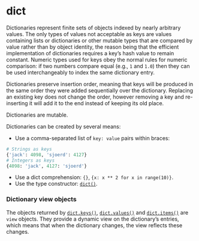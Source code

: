 # dict

Dictionaries represent finite sets of objects indexed by nearly arbitrary values. The only types of values not acceptable as keys are values containing lists or dictionaries or other mutable types that are compared by value rather than by object identity, the reason being that the efficient implementation of dictionaries requires a key’s hash value to remain constant. Numeric types used for keys obey the normal rules for numeric comparison: if two numbers compare equal (e.g., `1` and `1.0`) then they can be used interchangeably to index the same dictionary entry.

Dictionaries preserve insertion order, meaning that keys will be produced in the same order they were added sequentially over the dictionary. Replacing an existing key does not change the order, however removing a key and re-inserting it will add it to the end instead of keeping its old place.

Dictionaries are mutable.

Dictionaries can be created by several means:

- Use a comma-separated list of `key: value` pairs within braces:

```python
# Strings as keys
{'jack': 4098, 'sjoerd': 4127}
# Integers as keys
{4098: 'jack', 4127: 'sjoerd'}
```

- Use a dict comprehension: `{}`, `{x: x ** 2 for x in range(10)}`.
- Use the type constructor: [`dict()`](/built-in-functions/dict.md).

### Dictionary view objects

The objects returned by [`dict.keys()`](/built-in-types/dict/dict.keys.md), [`dict.values()`](/built-in-types/dict/dict.values.md) and [`dict.items()`](/built-in-types/dict/dict.items.md) are `view` objects. They provide a dynamic view on the dictionary’s entries, which means that when the dictionary changes, the view reflects these changes.